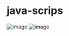 # java-scrips
![image](https://user-images.githubusercontent.com/63222201/185274727-37953032-3da1-451b-b797-2aef2a4302c2.png)
![image](https://user-images.githubusercontent.com/63222201/185284809-47fd2932-8e4b-4eb8-998d-6d4f0937d352.png)
